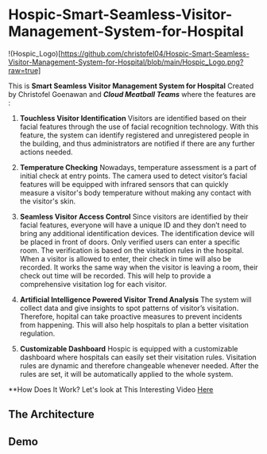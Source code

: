 # Hospic-Smart-Seamless-Visitor-Management-System-for-Hospital

!(Hospic_Logo)[https://github.com/christofel04/Hospic-Smart-Seamless-Visitor-Management-System-for-Hospital/blob/main/Hospic_Logo.png?raw=true]


This is **Smart Seamless Visitor Management System for Hospital** Created by Christofel Goenawan and ***Cloud Meatball Teams*** where the features are :


1. **Touchless Visitor Identification**
Visitors are identified based on their facial features through the use of facial recognition technology. With this feature, the system can identify registered and unregistered people in the building, and thus administrators are notified if there are any further actions needed.  

2. **Temperature Checking**
Nowadays, temperature assessment is a part of initial check at entry points. The camera used to detect visitor’s facial features will be equipped with infrared sensors that can quickly measure a visitor's body temperature without making any contact with the visitor's skin.

3. **Seamless Visitor Access Control**
Since visitors are identified by their facial features, everyone will have a unique ID and they don’t need to bring any additional identification devices. The identification device will be placed in front of doors. Only verified users can enter a specific room. The verification is based on the visitation rules in the hospital. When a visitor is allowed to enter, their check in time will also be recorded. It works the same way when the visitor is leaving a room, their check out time will be recorded. This will help to provide a comprehensive visitation log for each visitor.

4. **Artificial Intelligence Powered Visitor Trend Analysis**
The system will collect data and give insights to spot patterns of visitor’s visitation. Therefore, hopital can take proactive measures to prevent incidents from happening. This will also help hospitals to plan a better visitation regulation.

5. **Customizable Dashboard**
Hospic is equipped with a customizable dashboard where hospitals can easily set their visitation rules. Visitation rules are dynamic and therefore changeable whenever needed. After the rules are set, it will be automatically applied to the whole system.


**How Does It Work? Let's look at This Interesting Video [Here](https://youtu.be/PsSdeTeitsc)

## The Architecture

## Demo



